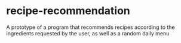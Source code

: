 # recipe-recommendation
A prototype of a program that recommends recipes according to the ingredients requested by the user, as well as a random daily menu
